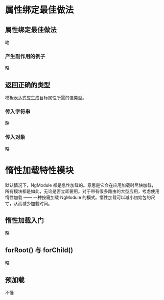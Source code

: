 # 属性绑定最佳做法
## 属性绑定最佳做法
略

### 产生副作用的例子
略

## 返回正确的类型
模板表达式应生成目标属性所需的值类型。

### 传入字符串
略
### 传入对象
略

# 惰性加载特性模块
默认情况下，NgModule 都是急性加载的。意思是它会在应用加载时尽快加载，所有模块都是如此，无论是否立即要用。对于带有很多路由的大型应用，考虑使用惰性加载 —— 一种按需加载 NgModule 的模式。惰性加载可以减小初始包的尺寸，从而减少加载时间。

## 惰性加载入门
略

## forRoot() 与 forChild()
略

## 预加载
不懂

